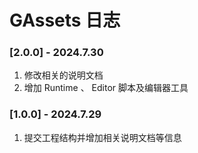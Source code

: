 # GAssets 日志

### [2.0.0] - 2024.7.30

1. 修改相关的说明文档
2. 增加 Runtime 、 Editor 脚本及编辑器工具

### [1.0.0] - 2024.7.29

1. 提交工程结构并增加相关说明文档等信息